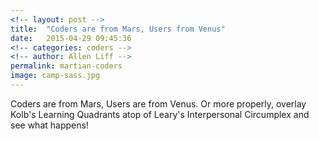 ```yaml
---
<!-- layout: post -->
title:  "Coders are from Mars, Users from Venus"
date:   2015-04-29 09:45:36
<!-- categories: coders -->
<!-- author: Allen Liff -->
permalink: martian-coders
image: camp-sass.jpg
---
```

<!-- <img src="img/camp-sass.jpg" alt="sassy"> -->
Coders are from Mars, Users are from Venus.  Or more properly, overlay Kolb's Learning Quadrants atop of Leary's Interpersonal Circumplex and see what happens!
